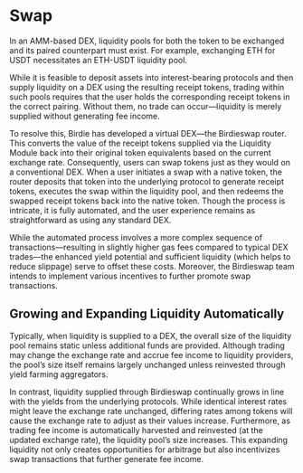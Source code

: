 # Swap

In an AMM-based DEX, liquidity pools for both the token to be exchanged and its paired counterpart must exist. For example, exchanging ETH for USDT necessitates an ETH-USDT liquidity pool.

While it is feasible to deposit assets into interest-bearing protocols and then supply liquidity on a DEX using the resulting receipt tokens, trading within such pools requires that the user holds the corresponding receipt tokens in the correct pairing. Without them, no trade can occur—liquidity is merely supplied without generating fee income.

To resolve this, Birdie has developed a virtual DEX—the Birdieswap router. This converts the value of the receipt tokens supplied via the Liquidity Module back into their original token equivalents based on the current exchange rate. Consequently, users can swap tokens just as they would on a conventional DEX. When a user initiates a swap with a native token, the router deposits that token into the underlying protocol to generate receipt tokens, executes the swap within the liquidity pool, and then redeems the swapped receipt tokens back into the native token. Though the process is intricate, it is fully automated, and the user experience remains as straightforward as using any standard DEX.

While the automated process involves a more complex sequence of transactions—resulting in slightly higher gas fees compared to typical DEX trades—the enhanced yield potential and sufficient liquidity (which helps to reduce slippage) serve to offset these costs. Moreover, the Birdieswap team intends to implement various incentives to further promote swap transactions.

## Growing and Expanding Liquidity Automatically <a href="#growing-and-expanding-liquidity-automatically" id="growing-and-expanding-liquidity-automatically"></a>

Typically, when liquidity is supplied to a DEX, the overall size of the liquidity pool remains static unless additional funds are provided. Although trading may change the exchange rate and accrue fee income to liquidity providers, the pool’s size itself remains largely unchanged unless reinvested through yield farming aggregators.

In contrast, liquidity supplied through Birdieswap continually grows in line with the yields from the underlying protocols. While identical interest rates might leave the exchange rate unchanged, differing rates among tokens will cause the exchange rate to adjust as their values increase. Furthermore, as trading fee income is automatically harvested and reinvested (at the updated exchange rate), the liquidity pool’s size increases. This expanding liquidity not only creates opportunities for arbitrage but also incentivizes swap transactions that further generate fee income.
